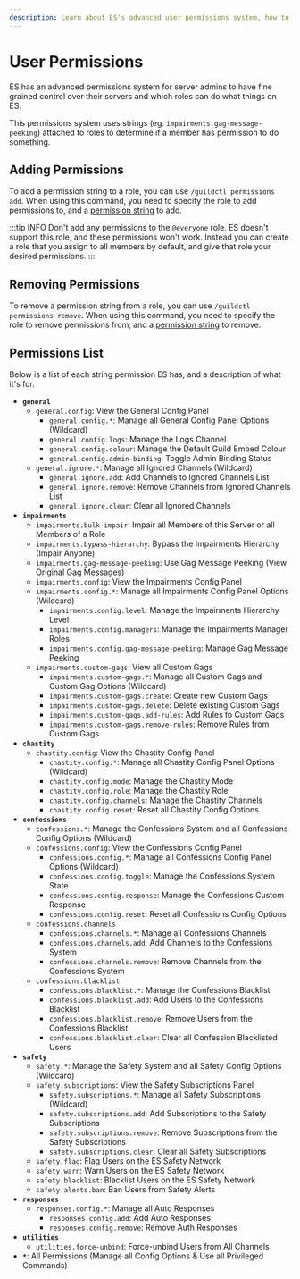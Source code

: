 ```yaml
---
description: Learn about ES's advanced user permissions system, how to manage permissions, and view a list of all permissions.
---
```


# User Permissions
ES has an advanced permissions system for server admins to have fine grained control over their servers and which roles can do what things on ES.

This permissions system uses strings (eg. `impairments.gag-message-peeking`) attached to roles to determine if a member has permission to do something.


## Adding Permissions
To add a permission string to a role, you can use `/guildctl permissions add`.
When using this command, you need to specify the role to add permissions to, and a [permission string](#permissions-list) to add.

:::tip INFO
Don't add any permissions to the `@everyone` role. ES doesn't support this role, and these permissions won't work.
Instead you can create a role that you assign to all members by default, and give that role your desired permissions.
:::


## Removing Permissions
To remove a permission string from a role, you can use `/guildctl permissions remove`.
When using this command, you need to specify the role to remove permissions from, and a [permission string](#permissions-list) to remove.


## Permissions List
Below is a list of each string permission ES has, and a description of what it's for.

- **`general`**
  - `general.config`: View the General Config Panel
    - `general.config.*`: Manage all General Config Panel Options (Wildcard)
    - `general.config.logs`: Manage the Logs Channel
    - `general.config.colour`: Manage the Default Guild Embed Colour
    - `general.config.admin-binding`: Toggle Admin Binding Status
  - `general.ignore.*`: Manage all Ignored Channels (Wildcard)
    - `general.ignore.add`: Add Channels to Ignored Channels List
    - `general.ignore.remove`: Remove Channels from Ignored Channels List
    - `general.ignore.clear`: Clear all Ignored Channels
- **`impairments`**
  - `impairments.bulk-impair`: Impair all Members of this Server or all Members of a Role
  - `impairments.bypass-hierarchy`: Bypass the Impairments Hierarchy (Impair Anyone)
  - `impairments.gag-message-peeking`: Use Gag Message Peeking (View Original Gag Messages)
  - `impairments.config`: View the Impairments Config Panel
  - `impairments.config.*`: Manage all Impairments Config Panel Options (Wildcard)
    - `impairments.config.level`: Manage the Impairments Hierarchy Level
    - `impairments.config.managers`: Manage the Impairments Manager Roles
    - `impairments.config.gag-message-peeking`: Manage Gag Message Peeking
  - `impairments.custom-gags`: View all Custom Gags
    - `impairments.custom-gags.*`: Manage all Custom Gags and Custom Gag Options (Wildcard)
    - `impairments.custom-gags.create`: Create new Custom Gags
    - `impairments.custom-gags.delete`: Delete existing Custom Gags
    - `impairments.custom-gags.add-rules`: Add Rules to Custom Gags
    - `impairments.custom-gags.remove-rules`: Remove Rules from Custom Gags
- **`chastity`**
  - `chastity.config`: View the Chastity Config Panel
    - `chastity.config.*`: Manage all Chastity Config Panel Options (Wildcard)
    - `chastity.config.mode`: Manage the Chastity Mode
    - `chastity.config.role`: Manage the Chastity Role
    - `chastity.config.channels`: Manage the Chastity Channels
    - `chastity.config.reset`: Reset all Chastity Config Options
- **`confessions`**
  - `confessions.*`: Manage the Confessions System and all Confessions Config Options (Wildcard)
  - `confessions.config`: View the Confessions Config Panel
    - `confessions.config.*`: Manage all Confessions Config Panel Options (Wildcard)
    - `confessions.config.toggle`: Manage the Confessions System State
    - `confessions.config.response`: Manage the Confessions Custom Response
    - `confessions.config.reset`: Reset all Confessions Config Options
  - `confessions.channels`
    - `confessions.channels.*`: Manage all Confessions Channels
    - `confessions.channels.add`: Add Channels to the Confessions System
    - `confessions.channels.remove`: Remove Channels from the Confessions System
  - `confessions.blacklist`
    - `confessions.blacklist.*`: Manage the Confessions Blacklist
    - `confessions.blacklist.add`: Add Users to the Confessions Blacklist
    - `confessions.blacklist.remove`: Remove Users from the Confessions Blacklist
    - `confessions.blacklist.clear`: Clear all Confession Blacklisted Users
- **`safety`**
  - `safety.*`: Manage the Safety System and all Safety Config Options (Wildcard)
  - `safety.subscriptions`: View the Safety Subscriptions Panel
    - `safety.subscriptions.*`: Manage all Safety Subscriptions (Wildcard)
    - `safety.subscriptions.add`: Add Subscriptions to the Safety Subscriptions
    - `safety.subscriptions.remove`: Remove Subscriptions from the Safety Subscriptions
    - `safety.subscriptions.clear`: Clear all Safety Subscriptions
  - `safety.flag`: Flag Users on the ES Safety Network
  - `safety.warn`: Warn Users on the ES Safety Network
  - `safety.blacklist`: Blacklist Users on the ES Safety Network
  - `safety.alerts.ban`: Ban Users from Safety Alerts
- **`responses`**
  - `responses.config.*`: Manage all Auto Responses
    - `responses.config.add`: Add Auto Responses
    - `responses.config.remove`: Remove Auth Responses
- **`utilities`**
  - `utilities.force-unbind`: Force-unbind Users from All Channels
- **`*`**: All Permissions (Manage all Config Options & Use all Privileged Commands)

